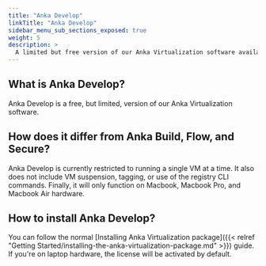```yaml
---
title: "Anka Develop"
linkTitle: "Anka Develop"
sidebar_menu_sub_sections_exposed: true
weight: 5
description: >
  A limited but free version of our Anka Virtualization software available for developers using laptops
---
```


## What is Anka Develop?

Anka Develop is a free, but limited, version of our Anka Virtualization software.

## How does it differ from Anka Build, Flow, and Secure?

Anka Develop is currently restricted to running a single VM at a time. It also does not include VM suspension, tagging, or use of the registry CLI commands. Finally, it will only function on Macbook, Macbook Pro, and Macbook Air hardware.

## How to install Anka Develop?

You can follow the normal [Installing Anka Virtualization package]({{< relref "Getting Started/installing-the-anka-virtualization-package.md" >}}) guide. If you're on laptop hardware, the license will be activated by default.